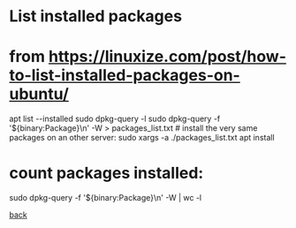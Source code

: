 List installed packages
=======================

# from https://linuxize.com/post/how-to-list-installed-packages-on-ubuntu/
apt list --installed
sudo dpkg-query -l
sudo dpkg-query -f '${binary:Package}\n' -W > packages_list.txt
	# install the very same packages on an other server:
	sudo xargs -a ./packages_list.txt apt install
# count packages installed:
sudo dpkg-query -f '${binary:Package}\n' -W | wc -l

[back](./)


